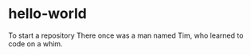 # hello-world
To start a repository
There once was a man named Tim, who learned to code on a whim.  

